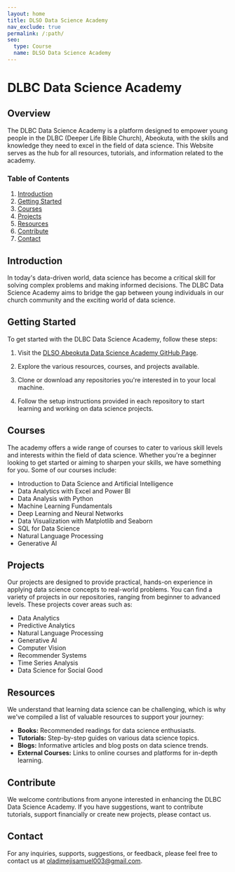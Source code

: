 ```yaml
---
layout: home
title: DLSO Data Science Academy
nav_exclude: true
permalink: /:path/
seo:
  type: Course
  name: DLSO Data Science Academy
---
```


# DLBC Data Science Academy

## Overview

The DLBC Data Science Academy is a platform designed to empower young people in the DLBC (Deeper Life Bible Church), Abeokuta, with the skills and knowledge they need to excel in the field of data science. This Website serves as the hub for all resources, tutorials, and information related to the academy.

### Table of Contents

1. [Introduction](#introduction)
2. [Getting Started](#getting-started)
3. [Courses](#courses)
4. [Projects](#projects)
5. [Resources](#resources)
6. [Contribute](#contribute)
7. [Contact](#contact)

## Introduction

In today's data-driven world, data science has become a critical skill for solving complex problems and making informed decisions. The DLBC Data Science Academy aims to bridge the gap between young individuals in our church community and the exciting world of data science.

## Getting Started

To get started with the DLBC Data Science Academy, follow these steps:

1. Visit the [DLSO Abeokuta Data Science Academy GitHub Page](https://github.com/dlbc-ds-academy/).

2. Explore the various resources, courses, and projects available.

3. Clone or download any repositories you're interested in to your local machine.

4. Follow the setup instructions provided in each repository to start learning and working on data science projects.

## Courses

The academy offers a wide range of courses to cater to various skill levels and interests within the field of data science. Whether you're a beginner looking to get started or aiming to sharpen your skills, we have something for you. Some of our courses include:

- Introduction to Data Science and Artificial Intelligence
- Data Analytics with Excel and Power BI
- Data Analysis with Python
- Machine Learning Fundamentals
- Deep Learning and Neural Networks
- Data Visualization with Matplotlib and Seaborn
- SQL for Data Science
- Natural Language Processing
- Generative AI

## Projects

Our projects are designed to provide practical, hands-on experience in applying data science concepts to real-world problems. You can find a variety of projects in our repositories, ranging from beginner to advanced levels. These projects cover areas such as:

- Data Analytics
- Predictive Analytics
- Natural Language Processing
- Generative AI
- Computer Vision
- Recommender Systems
- Time Series Analysis
- Data Science for Social Good


## Resources

We understand that learning data science can be challenging, which is why we've compiled a list of valuable resources to support your journey:

- **Books:** Recommended readings for data science enthusiasts.
- **Tutorials:** Step-by-step guides on various data science topics.
- **Blogs:** Informative articles and blog posts on data science trends.
- **External Courses:** Links to online courses and platforms for in-depth learning.

## Contribute

We welcome contributions from anyone interested in enhancing the DLBC Data Science Academy. If you have suggestions, want to contribute tutorials, support financially or create new projects, please contact us.

## Contact

For any inquiries, supports, suggestions, or feedback, please feel free to contact us at [oladimejisamuel003@gmail.com](mailto:oladimejisamuel003@gmail.com).


